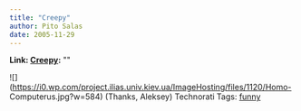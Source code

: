 ```yaml
---
title: "Creepy"
author: Pito Salas
date: 2005-11-29
---
```


**Link: [Creepy](None):** ""

![](https://i0.wp.com/project.ilias.univ.kiev.ua/ImageHosting/files/1120/Homo-
Computerus.jpg?w=584) (Thanks, Aleksey) Technorati Tags:
[funny](<http://www.technorati.com/tag/funny>)


